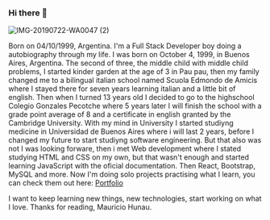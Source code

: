 ### Hi there 👋

![IMG-20190722-WA0047 (2)](https://user-images.githubusercontent.com/69403501/166068154-b3859536-be68-4e53-8144-09d37c097f81.jpg)

Born on 04/10/1999, Argentina. I'm a Full Stack Developer boy doing a autobiography through my life.
I was born on October 4, 1999, in Buenos Aires, Argentina. The second of three, the middle child with middle child problems, I started kinder garden at the age of 3 in Pau pau, then my family changed me to a bilingual italian school named Scuola Edmondo de Amicis where I stayed there for seven years learning italian and a little bit of english. Then when I turned 13 years old I decided to go to the highschool Colegio Gonzales Pecotche where 5 years later I will finish the school with a grade point average of 8 and a certificate in english granted by the Cambridge University. 
With my mind in University I started studiyng medicine in Universidad de Buenos Aires where i will last 2 years, before I changed my future to start studiyng
software engineering. But that also was not I was looking forware, then i met Web development where I stated studying HTML and CSS on my own, but that wasn't enough and started learning JavaScript with the oficial documentation. Then React, Bootstrap, MySQL and more.
Now I'm doing solo projects practising what I learn, you can check them out here: [Portfolio](https://mauriciohunau.vercel.app/)

I want to keep learning new things, new technologies, start working on what I love. 
Thanks for reading, Mauricio Hunau.
